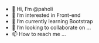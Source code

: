 - 👋 Hi, I’m @paholi
- 👀 I’m interested in Front-end  
- 🌱 I’m currently learning Bootstrap 
- 💞️ I’m looking to collaborate on ...
- 📫 How to reach me ...

<!---
paholi/paholi is a ✨ special ✨ repository because its `README.md` (this file) appears on your GitHub profile.
You can click the Preview link to take a look at your changes.
--->

